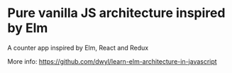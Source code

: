 # Pure vanilla JS architecture inspired by Elm

A counter app inspired by Elm, React and Redux

More info: https://github.com/dwyl/learn-elm-architecture-in-javascript
